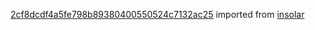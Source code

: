 [2cf8dcdf4a5fe798b89380400550524c7132ac25](https://github.com/insolar/insolar/commit/2cf8dcdf4a5fe798b89380400550524c7132ac25) imported from [insolar](https://github.com/insolar/insolar)
